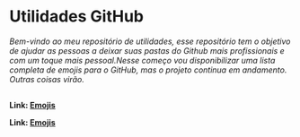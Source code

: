 # Utilidades GitHub #
*_Bem-vindo ao meu repositório de utilidades, esse repositório tem o objetivo de ajudar as pessoas a deixar suas pastas do Github mais profissionais e com um toque mais pessoal.Nesse começo vou disponibilizar uma lista completa de emojis para o GitHub, mas o projeto continua em andamento. Outras coisas virão._*
##
**Link: [Emojis](https://github.com/brigiddesigner/utilidades-github/blob/main/emojis/emoji.md)**

**Link: [Emojis](https://github.com/brigiddesigner/utilidades-github/blob/main/lista_de_badges/basdges.md)**

